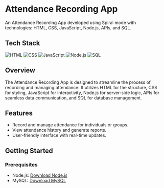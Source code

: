 # Attendance Recording App

An Attendance Recording App developed using Spiral mode with technologies: HTML, CSS, JavaScript, Node.js, APIs, and SQL.


## Tech Stack

![HTML](https://img.shields.io/badge/HTML-5-orange?logo=html5&style=flat-square)
![CSS](https://img.shields.io/badge/CSS-3-blue?logo=css3&style=flat-square)
![JavaScript](https://img.shields.io/badge/JavaScript-ES6-yellow?logo=javascript&style=flat-square)
![Node.js](https://img.shields.io/badge/Node.js-14-green?logo=node.js&style=flat-square)
![SQL](https://img.shields.io/badge/SQL-MySQL-blueviolet?logo=mysql&style=flat-square)

## Overview

The Attendance Recording App is designed to streamline the process of recording and managing attendance. It utilizes HTML for the structure, CSS for styling, JavaScript for interactivity, Node.js for server-side logic, APIs for seamless data communication, and SQL for database management.

## Features

- Record and manage attendance for individuals or groups.
- View attendance history and generate reports.
- User-friendly interface with real-time updates.

## Getting Started

### Prerequisites

- Node.js: [Download Node.js](https://nodejs.org/)
- MySQL: [Download MySQL](https://www.mysql.com/)


